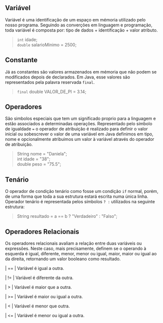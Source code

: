 ## Variável

Variável é uma identificação de um espaço em mémoria utilizado pelo nosso programa. Seguindo as converções em linguagem e programação, toda variável é composta por: tipo de dados + identificação + valor atributo.

>`int` idade;  
`double` salarioMinimo = 2500;



## Constante

Já as constantes são valores armazenados em mémoria que não podem se modificados depois de declarados.
Em Java, esse valores são representados pela palavra reservada `final`.

> `final` double VALOR_DE_PI = 3.14;


## Operadores

São simbolos especiais que tem um significado proprio para a linguagem e estão associados a determinadas operações.
Representado pelo símbolo de igualdade `=` o operador de atribuição é realizado para definir o valor inicial ou sobescrever o valor de uma variável em Java definimos em tipo, nome e opcionalmente atribuimos um valor à variável através do operador de atribuição. 

> String nome = "Daniela";     
> int idade = "38";     
> double peso = "75.5";


## Tenário

O operador de condição tenário como fosse um condição `if` normal, porém, de uma forma que toda a sua estrutura estará escrita numa única linha.
Operador tenário é representada pelos símbolos `? :` utilizados na seguinte estrutura:

>String resultado = a == b ? "Verdadeiro" : "Falso";


## Operadores Relacionais

Os operadores relacionais avaliam a relação entre duas variáveis ou expressões. Neste caso, mais precisamente, definem se o operando à esquerda é igual, diferente, menor, menor ou igual, maior, maior ou igual ao da direita, retornando um valor booleano como resultado.


 | == | Variável é igual a outra.

 | != | Variável é diferente da outra.

 | > | Variável é maior que a outra.

 | >= | Variável é maior ou igual a outra.

 | <  | Variável é menor que outra.

 | <= | Variável é menor ou igual a outra. 




